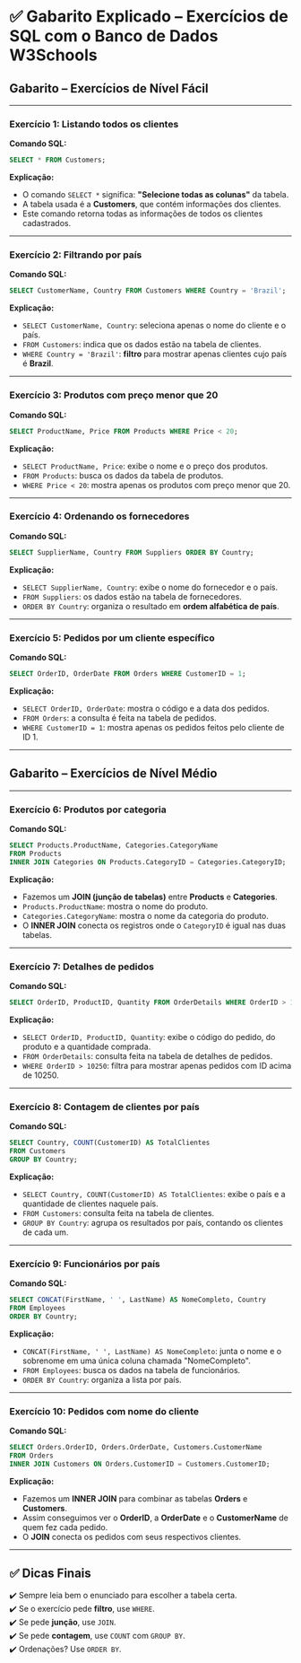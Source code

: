 
# ✅ Gabarito Explicado – Exercícios de SQL com o Banco de Dados W3Schools

## Gabarito – Exercícios de Nível Fácil

---

### Exercício 1: Listando todos os clientes

**Comando SQL:**
```sql
SELECT * FROM Customers;
```

**Explicação:**  
- O comando `SELECT *` significa: **"Selecione todas as colunas"** da tabela.
- A tabela usada é a **Customers**, que contém informações dos clientes.
- Este comando retorna todas as informações de todos os clientes cadastrados.

---

### Exercício 2: Filtrando por país

**Comando SQL:**
```sql
SELECT CustomerName, Country FROM Customers WHERE Country = 'Brazil';
```

**Explicação:**  
- `SELECT CustomerName, Country`: seleciona apenas o nome do cliente e o país.
- `FROM Customers`: indica que os dados estão na tabela de clientes.
- `WHERE Country = 'Brazil'`: **filtro** para mostrar apenas clientes cujo país é **Brazil**.

---

### Exercício 3: Produtos com preço menor que 20

**Comando SQL:**
```sql
SELECT ProductName, Price FROM Products WHERE Price < 20;
```

**Explicação:**  
- `SELECT ProductName, Price`: exibe o nome e o preço dos produtos.
- `FROM Products`: busca os dados da tabela de produtos.
- `WHERE Price < 20`: mostra apenas os produtos com preço menor que 20.

---

### Exercício 4: Ordenando os fornecedores

**Comando SQL:**
```sql
SELECT SupplierName, Country FROM Suppliers ORDER BY Country;
```

**Explicação:**  
- `SELECT SupplierName, Country`: exibe o nome do fornecedor e o país.
- `FROM Suppliers`: os dados estão na tabela de fornecedores.
- `ORDER BY Country`: organiza o resultado em **ordem alfabética de país**.

---

### Exercício 5: Pedidos por um cliente específico

**Comando SQL:**
```sql
SELECT OrderID, OrderDate FROM Orders WHERE CustomerID = 1;
```

**Explicação:**  
- `SELECT OrderID, OrderDate`: mostra o código e a data dos pedidos.
- `FROM Orders`: a consulta é feita na tabela de pedidos.
- `WHERE CustomerID = 1`: mostra apenas os pedidos feitos pelo cliente de ID 1.

---

## Gabarito – Exercícios de Nível Médio

---

### Exercício 6: Produtos por categoria

**Comando SQL:**
```sql
SELECT Products.ProductName, Categories.CategoryName
FROM Products
INNER JOIN Categories ON Products.CategoryID = Categories.CategoryID;
```

**Explicação:**  
- Fazemos um **JOIN (junção de tabelas)** entre **Products** e **Categories**.
- `Products.ProductName`: mostra o nome do produto.
- `Categories.CategoryName`: mostra o nome da categoria do produto.
- O **INNER JOIN** conecta os registros onde o `CategoryID` é igual nas duas tabelas.

---

### Exercício 7: Detalhes de pedidos

**Comando SQL:**
```sql
SELECT OrderID, ProductID, Quantity FROM OrderDetails WHERE OrderID > 10250;
```

**Explicação:**  
- `SELECT OrderID, ProductID, Quantity`: exibe o código do pedido, do produto e a quantidade comprada.
- `FROM OrderDetails`: consulta feita na tabela de detalhes de pedidos.
- `WHERE OrderID > 10250`: filtra para mostrar apenas pedidos com ID acima de 10250.

---

### Exercício 8: Contagem de clientes por país

**Comando SQL:**
```sql
SELECT Country, COUNT(CustomerID) AS TotalClientes
FROM Customers
GROUP BY Country;
```

**Explicação:**  
- `SELECT Country, COUNT(CustomerID) AS TotalClientes`: exibe o país e a quantidade de clientes naquele país.
- `FROM Customers`: consulta feita na tabela de clientes.
- `GROUP BY Country`: agrupa os resultados por país, contando os clientes de cada um.

---

### Exercício 9: Funcionários por país

**Comando SQL:**
```sql
SELECT CONCAT(FirstName, ' ', LastName) AS NomeCompleto, Country
FROM Employees
ORDER BY Country;
```

**Explicação:**  
- `CONCAT(FirstName, ' ', LastName) AS NomeCompleto`: junta o nome e o sobrenome em uma única coluna chamada "NomeCompleto".
- `FROM Employees`: busca os dados na tabela de funcionários.
- `ORDER BY Country`: organiza a lista por país.

---

### Exercício 10: Pedidos com nome do cliente

**Comando SQL:**
```sql
SELECT Orders.OrderID, Orders.OrderDate, Customers.CustomerName
FROM Orders
INNER JOIN Customers ON Orders.CustomerID = Customers.CustomerID;
```

**Explicação:**  
- Fazemos um **INNER JOIN** para combinar as tabelas **Orders** e **Customers**.
- Assim conseguimos ver o **OrderID**, a **OrderDate** e o **CustomerName** de quem fez cada pedido.
- O **JOIN** conecta os pedidos com seus respectivos clientes.

---

## ✅ Dicas Finais

✔️ Sempre leia bem o enunciado para escolher a tabela certa.  
✔️ Se o exercício pede **filtro**, use `WHERE`.  
✔️ Se pede **junção**, use `JOIN`.  
✔️ Se pede **contagem**, use `COUNT` com `GROUP BY`.  
✔️ Ordenações? Use `ORDER BY`.  

